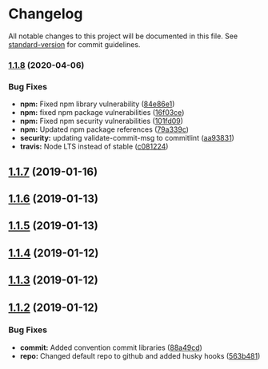 # Changelog

All notable changes to this project will be documented in this file. See [standard-version](https://github.com/conventional-changelog/standard-version) for commit guidelines.

### [1.1.8](https://github.com/ryandterri/ercot-price-service/compare/v1.1.7...v1.1.8) (2020-04-06)


### Bug Fixes

* **npm:** Fixed npm library vulnerability ([84e86e1](https://github.com/ryandterri/ercot-price-service/commit/84e86e1e11fbdc365174c1a07fefb1e66f8ff194))
* **npm:** fixed npm package vulnerabilities ([16f03ce](https://github.com/ryandterri/ercot-price-service/commit/16f03cee7e145f02a51ef4934e590fe902a8f865))
* **npm:** Fixed npm security vulnerabilities ([101fd09](https://github.com/ryandterri/ercot-price-service/commit/101fd093f9ff079f16f9cb4cadbc213d495005f9))
* **npm:** Updated npm package references ([79a339c](https://github.com/ryandterri/ercot-price-service/commit/79a339c7353456095ef17fd2ebaebb713eed36f8))
* **security:** updating validate-commit-msg to commitlint ([aa93831](https://github.com/ryandterri/ercot-price-service/commit/aa93831fbb87b25d1cb53994defa8969eeabf84b))
* **travis:** Node LTS instead of stable ([c081224](https://github.com/ryandterri/ercot-price-service/commit/c081224811bdb46b3fd233e75a27773afdc3d51c))

<a name="1.1.7"></a>
## [1.1.7](https://github.com/ryandterri/ercot-price-service/compare/v1.1.6...v1.1.7) (2019-01-16)



<a name="1.1.6"></a>
## [1.1.6](https://github.com/ryandterri/ercot-price-service/compare/v1.1.5...v1.1.6) (2019-01-13)



<a name="1.1.5"></a>
## [1.1.5](https://github.com/ryandterri/ercot-price-service/compare/v1.1.4...v1.1.5) (2019-01-13)



<a name="1.1.4"></a>
## [1.1.4](https://github.com/ryandterri/ercot-price-service/compare/v1.1.3...v1.1.4) (2019-01-12)



<a name="1.1.3"></a>
## [1.1.3](https://github.com/ryandterri/ercot-price-service/compare/v1.1.2...v1.1.3) (2019-01-12)



<a name="1.1.2"></a>
## [1.1.2](https://github.com/ryandterri/ercot-price-service/compare/v1.1.1...v1.1.2) (2019-01-12)


### Bug Fixes

* **commit:** Added convention commit libraries ([88a49cd](https://github.com/ryandterri/ercot-price-service/commit/88a49cd))
* **repo:** Changed default repo to github and added husky hooks ([563b481](https://github.com/ryandterri/ercot-price-service/commit/563b481))
